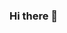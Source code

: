 ### Hi there 👋

<!--
**qishiyin/qishiyin** is a ✨ _special_ ✨ repository because its `README.md` (this file) appears on your GitHub profile.

Here are some ideas to get you started:

- 🔭 I’m currently working on ...
- 🌱 I’m currently learning ...python
- 👯 I’m looking to collaborate on ...
- 🤔 I’m looking for help with ...
- 💬 Ask me about ...
- 📫 How to reach me: ...3146100063@qq.com or anluxi159487@gmail
- 😄 Pronouns: ...
- ⚡ Fun fact: ...
-->
